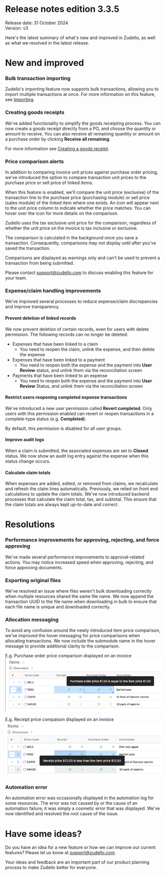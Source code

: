 # Release notes edition 3.3.5

Release date: 31 October 2024  
Version: v3

Here's the latest summary of what's new and improved in Zudello, as well as what we resolved in the latest release.

# New and improved

### Bulk transaction importing

Zudello's importing feature now supports bulk transactions, allowing you to import multiple transactions at once. For more information on this feature, see [Importing](../data-management/importing-records.md).

### Creating goods receipts

We've added functionality to simplify the goods receipting process. You can now create a goods receipt directly from a PO, and choose the quantity or amount to receive. You can also receive all remaining quantity or amount on a purchase order by clicking **Receive all remaining**.

For more information see [Creating a goods receipt](../purchasing-module/creating-a-goods-receipt.md).

### Price comparison alerts

In addition to comparing invoice unit prices against purchase order pricing, we've introduced the option to compare transaction unit prices to the purchase price or sell price of linked items.

When this feature is enabled, we'll compare the unit price (exclusive) of the transaction line to the purchase price (purchasing module) or sell price (sales module) of the linked item where one exists. An icon will appear next to the unit price column to indicate whether the price matches. You can hover over the icon for more details on the comparison.

Zudello uses the tax exclusive unit price for the comparison, regardless of whether the unit price on the invoice is tax inclusive or exclusive. 

The comparison is calculated in the background once you save a transaction. Consequently, comparisons may not display until after you've saved the transaction.

Comparisons are displayed as warnings only and can't be used to prevent a transaction from being submitted.

Please contact [support@zudello.com](mailto:support@zudello.com) to discuss enabling this feature for your team.

### Expense/claim handling improvements

We've improved several processes to reduce expense/claim discrepancies and improve transparency.

#### Prevent deletion of linked records

We now prevent deletion of certain records, even for users with delete permission. The following records can no longer be deleted:

- Expenses that have been linked to a claim
    - You need to reopen the claim, unlink the expense, and then delete the expense
- Expenses that have been linked to a payment
    - You need to reopen both the expense and the payment into **User Review** status, and unlink them via the reconciliation screen
- Payments that have been linked to an expense
    - You need to reopen both the expense and the payment into **User Review** Status, and unlink them via the reconciliation screen

#### Restrict users reopening completed expense transactions

We've introduced a new user permission called **Revert completed**. Only users with this permission enabled can revert or reopen transactions in a complete-type status (e.g. **Completed**).

By default, this permission is disabled for all user groups.

#### Improve audit logs

When a claim is submitted, the associated expenses are set to **Closed** status. We now show an audit log entry against the expense when this status change occurs.

#### Calculate claim totals

When expenses are added, edited, or removed from claims, we recalculate and refresh the claim lines automatically. Previously, we relied on front end calculations to update the claim totals. We've now introduced backend processes that calculate the claim total, tax, and subtotal. This ensure that the claim totals are always kept up-to-date and correct. 

# Resolutions

### Performance improvements for approving, rejecting, and force approving

We've made several performance improvements to approval-related actions. You may notice increased speed when approving, rejecting, and force approving documents.

### Exporting original files

We've resolved an issue where files weren't bulk downloading correctly when multiple resources shared the same file name. We now append the transaction UUID to the file name when downloading in bulk to ensure that each file name is unique and downloaded correctly.

### Allocation messaging

To avoid any confusion around the newly introduced item price comparison, we've improved the hover messaging for price comparisons when allocating transactions. We now include the submodule name in the hover message to provide additional clarity to the comparison.

E.g. Purchase order price comparison displayed on an invoice
![](../images/Pasted%20image%2020250312114815.png)

E.g. Receipt price compaison displayed on an invoice
![](../images/Pasted%20image%2020250312114741.png)

### Automation error

An automation error was occasionally displayed in the automation log for some resources. The error was not caused by or the cause of an automation failure; it was simply a cosmetic error that was displayed. We've now identified and resolved the root cause of the issue.

# Have some ideas?

Do you have an idea for a new feature or how we can improve our current features? Please let us know at [support@zudello.com](mailto:support@zudello.com).

Your ideas and feedback are an important part of our product planning process to make Zudello better for everyone. 